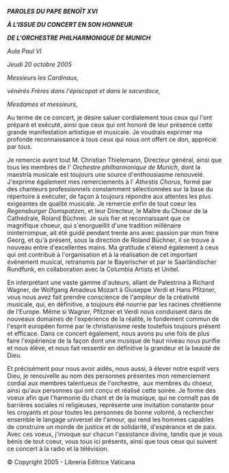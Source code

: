 ***PAROLES*** ***DU PAPE BENOÎT XVI***

***À L'ISSUE DU CONCERT EN SON HONNEUR***

***DE L'ORCHESTRE PHILHARMONIQUE DE MUNICH***

*Aula Paul VI*

*Jeudi 20 octobre 2005*

*Messieurs les Cardinaux,*

*vénérés Frères dans l'épiscopat et dans le sacerdoce,*

*Mesdames et messieurs,*

Au terme de ce concert, je désire saluer cordialement tous ceux qui l'ont préparé et exécuté, ainsi que ceux qui ont honoré de leur présence cette grande manifestation artistique et musicale. Je voudrais exprimer ma profonde reconnaissance à tous ceux qui nous ont offert ce don, apprécié par tous.

Je remercie avant tout M. Christian Thielemann, Directeur général, ainsi que tous les membres de l' *Orchestre philharmonique de Munich*, dont la maestria musicale est toujours une source d'enthousiasme renouvelé. J'exprime également mes remerciements à l' *Athestis Chorus*, formé par des chanteurs professionnels constamment sélectionnées sur la base du répertoire à exécuter, de façon à toujours répondre aux attentes les plus exigeantes de qualité musicale. Je remercie enfin de tout coeur les *Regensburger Domspatzen*, et leur Directeur, le Maître du Choeur de la Cathédrale, Roland Büchner. Je suis fier et reconnaissant que ce magnifique choeur, qui s'enorgueillit d'une tradition millénaire ininterrompue, ait été guidé pendant trente ans avec passion par mon frère Georg, et qu'à présent, sous la direction de Roland Büchner, il se trouve à nouveau entre d'excellentes mains. Ma gratitude s'étend également à ceux qui ont contribué à l'organisation et à la réalisation de cet important événement musical, retransmis par le Bayerischer et par le Saarländischer Rundfunk, en collaboration avec la Columbia Artists et Unitel.

En interprétant une vaste gamme d'auteurs, allant de Palestrina à Richard Wagner, de Wolfgang Amadeus Mozart à Giuseppe Verdi et Hans Pfitzner, vous nous avez fait prendre conscience de l'ampleur de la créativité musicale, qui, en définitive, a toujours été nourrie par les racines chrétienne de l'Europe. Même si Wagner, Pfitzner et Verdi nous conduisent dans de nouveaux domaines de l'expérience de la réalité, le fondement commun de l'esprit européen formé par le christianisme reste toutefois toujours présent et efficace. Dans ce concert également, nous avons pu une fois de plus faire l'expérience de la façon dont une musique de haut niveau nous purifie et nous élève, et nous fait ressentir en définitive la grandeur et la beauté de Dieu.

Et précisément pour nous avoir aidés, nous aussi, à élever notre esprit vers Dieu, je renouvelle au nom des personnes présentes mon remerciement cordial aux membres talentueux de l'orchestre,  aux membres du choeur, ainsi qu'aux personnes qui ont conçu et réalisé cette soirée. Je forme des voeux afin que l'harmonie du chant et de la musique, qui ne connaît pas de barrières sociales ni religieuses, représente une invitation constante pour les croyants et pour toutes les personnes de bonne volonté, à rechercher ensemble le langage universel de l'amour, qui rend les hommes capables de construire un monde de justice et de solidarité, d'espérance et de paix. Avec ces voeux, j'invoque sur chacun l'assistance divine, tandis que je vous bénis de tout coeur, vous tous ici présents, ainsi que tous ceux qui suivent ce concert à la radio et la télévision.

© Copyright 2005 - Libreria Editrice Vaticana